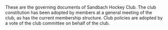 These are the governing documents of Sandbach Hockey Club. The club constitution has been adopted by members at a general meeting of the club, as has the current membership structure.
Club policies are adopted by a vote of the club committee on behalf of the club.